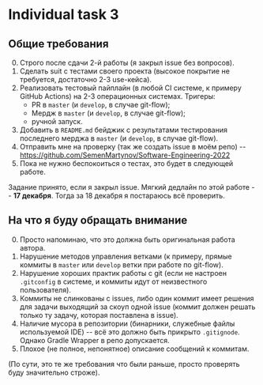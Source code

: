 # Individual task 3

## Общие требования

0. Строго после сдачи 2-й работы (я закрыл issue без вопросов).
1. Сделать suit с тестами своего проекта (высокое покрытие не требуется, достаточно 2-3 use-кейса).
2. Реализовать тестовый пайплайн (в любой CI системе, к примеру GitHub Actions) на 2-3 операционных системах.
  Тригеры:
   - PR в `master` (и `develop`, в случае git-flow);
   - Мердж в `master` (и `develop`, в случае git-flow);
   - ручной запуск.
3. Добавить в `README.md` бейджик с результатами тестирования последнего мерджа в `master` (и `develop`, в случае git-flow).
4. Отправить мне на проверку (так же создать issue в моём репо) -- <https://github.com/SemenMartynov/Software-Engineering-2022>
5. Пока не нужно беспокоиться о тестах, это будет в следующей работе.

Задание принято, если я закрыл issue.
Мягкий дедлайн по этой работе -- **17 декабря**. Тогда за 18 декабря я постараюсь всё проверить.

## На что я буду обращать внимание

0. Просто напоминаю, что это должна быть оригинальная работа автора.
1. Нарушение методов управления ветками (к примеру, прямые коммиты в `master` или `develop` ветки при работе по git-flow).
2. Нарушение хороших практик работы с git (если не настроен `.gitconfig` в системе, и коммиты идут от неизвестного пользователя).
3. Коммиты не слинкованы с issues, либо один коммит имеет решения для задачи выходящий за скоуп одной issue (коммит должен решать только ту задачу, которая поставлена в issue).
4. Наличие мусора в репозитории (бинарники, служебные файлы используемой IDE) -- всё это должно быть прикрыто `.gitignode`. Однако Gradle Wrapper в репо допускается.
5. Плохое (не полное, непонятное) описание сообщений к коммитам.

(По сути, это те же требования что были раньше, просто проверять буду значительно строже).